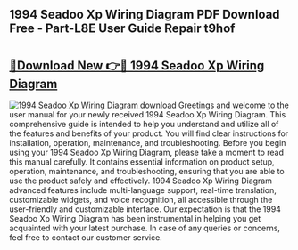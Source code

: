 ## 1994 Seadoo Xp Wiring Diagram PDF Download Free - Part-L8E User Guide Repair t9hof

# <h2><a href="http://dfi89jj.blite.top/?on=1994+Seadoo+Xp+Wiring+Diagram">🔗Download New 👉🔴 1994 Seadoo Xp Wiring Diagram</a></h2>

[![1994 Seadoo Xp Wiring Diagram download](https://i.imgur.com/lujVjoI.png)](http://dfi89jj.blite.top/?on=1994+Seadoo+Xp+Wiring+Diagram)
Greetings and welcome to the user manual for your newly received 1994 Seadoo Xp Wiring Diagram. This comprehensive guide is intended to help you understand and utilize all of the features and benefits of your product. You will find clear instructions for installation, operation, maintenance, and troubleshooting. Before you begin using your 1994 Seadoo Xp Wiring Diagram, please take a moment to read this manual carefully. It contains essential information on product setup, operation, maintenance, and troubleshooting, ensuring that you are able to use the product safely and effectively. 1994 Seadoo Xp Wiring Diagram advanced features include multi-language support, real-time translation, customizable widgets, and voice recognition, all accessible through the user-friendly and customizable interface. Our expectation is that the 1994 Seadoo Xp Wiring Diagram has been instrumental in helping you get acquainted with your latest purchase. In case of any queries or concerns, feel free to contact our customer service.
